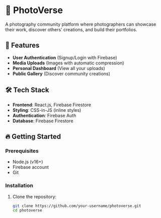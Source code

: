 # 📸 PhotoVerse

A photography community platform where photographers can showcase their work, discover others' creations, and build their portfolios.



## 🚀 Features

- **User Authentication** (Signup/Login with Firebase)
- **Media Uploads** (Images with automatic compression)
- **Personal Dashboard** (View all your uploads)
- **Public Gallery** (Discover community creations)


## 🛠 Tech Stack

- **Frontend**: React.js, Firebase Firestore
- **Styling**: CSS-in-JS (inline styles)
- **Authentication**: Firebase Auth
- **Database**: Firebase Firestore


## 🔥 Getting Started

### Prerequisites
- Node.js (v16+)
- Firebase account
- Git

### Installation
1. Clone the repository:
   ```bash
   git clone https://github.com/your-username/photoverse.git
   cd photoverse
